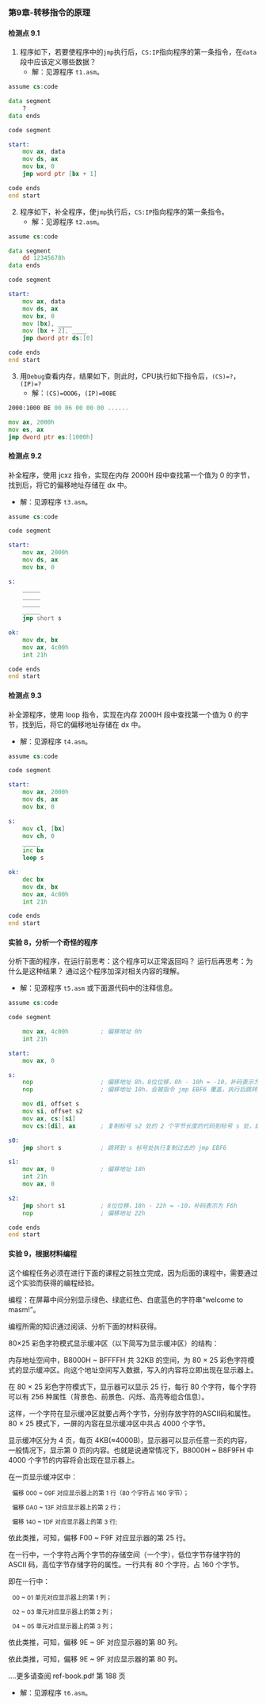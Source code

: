 ### 第9章-转移指令的原理
#### 检测点 9.1

1. 程序如下，若要使程序中的`jmp`执行后，`CS:IP`指向程序的第一条指令，在`data`段中应该定义哪些数据？
    - 解：见源程序 `t1.asm`。

```asm
assume cs:code

data segment
    ?
data ends

code segment

start:
    mov ax, data
    mov ds, ax
    mov bx, 0
    jmp word ptr [bx + 1]

code ends
end start
```

    

2. 程序如下，补全程序，使`jmp`执行后，`CS:IP`指向程序的第一条指令。
    - 解：见源程序 `t2.asm`。

```asm
assume cs:code

data segment
    dd 12345678h
data ends

code segment

start:
    mov ax, data
    mov ds, ax
    mov bx, 0
    mov [bx], ____
    mov [bx + 2], ____
    jmp dword ptr ds:[0]

code ends
end start
```


3. 用`Debug`查看内存，结果如下，则此时，CPU执行如下指令后，`(CS)=?`，`(IP)=?`
    - 解：`(CS)=OOO6`，`(IP)=00BE`

```asm
2000:1000 BE 00 06 00 00 00 ......
```

```asm
mov ax, 2000h
mov es, ax
jmp dword ptr es:[1000h]
```

#### 检测点 9.2

补全程序，使用 jcxz 指令，实现在内存 2000H 段中查找第一个值为 0 的字节，找到后，将它的偏移地址存储在 dx 中。
- 解：见源程序 `t3.asm`。

```asm
assume cs:code

code segment

start:
    mov ax, 2000h
    mov ds, ax
    mov bx, 0

s:
    _____
    _____
    _____
    _____
    jmp short s

ok: 
    mov dx, bx
    mov ax, 4c00h
    int 21h

code ends
end start
```

#### 检测点 9.3

补全源程序，使用 loop 指令，实现在内存 2000H 段中查找第一个值为 0 的字节，找到后，将它的偏移地址存储在 dx 中。
- 解：见源程序 `t4.asm`。

```asm
assume cs:code

code segment

start:
    mov ax, 2000h
    mov ds, ax
    mov bx, 0

s:
    mov cl, [bx]
    mov ch, 0
    _____
    inc bx
    loop s

ok: 
    dec bx
    mov dx, bx
    mov ax, 4c00h
    int 21h

code ends
end start
```

#### 实验 8，分析一个奇怪的程序

分析下面的程序，在运行前思考：这个程序可以正常返回吗？
运行后再思考：为什么是这种结果？
通过这个程序加深对相关内容的理解。
- 解：见源程序 `t5.asm` 或下面源代码中的注释信息。

```asm
assume cs:code

code segment

    mov ax, 4c00h         ; 偏移地址 0h
    int 21h

start:
    mov ax, 0             

s:
    nop                   ; 偏移地址 8h，8位位移，0h - 10h = -10，补码表示为 F6h
    nop                   ; 偏移地址 10h，会被指令 jmp EBF6 覆盖，执行后跳转到 mov ax, 4c00h 处执行

    mov di, offset s
    mov si, offset s2
    mov ax, cs:[si]
    mov cs:[di], ax       ; 复制标号 s2 处的 2 个字节长度的代码到标号 s 处，即 jmp EBF6

s0:
    jmp short s           ; 跳转到 s 标号处执行复制过去的 jmp EBF6

s1: 
    mov ax, 0             ; 偏移地址 18h
    int 21h
    mov ax, 0

s2:
    jmp short s1          ; 8位位移，18h - 22h = -10，补码表示为 F6h
    nop                   ; 偏移地址 22h

code ends
end start
```

#### 实验 9，根据材料编程

<p>这个编程任务必须在进行下面的课程之前独立完成，因为后面的课程中，需要通过这个实验而获得的编程经验。</p>
<p>编程：在屏幕中间分别显示绿色、绿底红色、白底蓝色的字符串“welcome to masm!”。</p>
<p>编程所需的知识通过阅读、分析下面的材料获得。</p>
<p>80×25 彩色字符模式显示缓冲区（以下简写为显示缓冲区）的结构：</p>
<p>内存地址空间中，B8000H ~ BFFFFH 共 32KB 的空间，为 80 × 25 彩色字符模式的显示缓冲区。向这个地址空间写入数据，写入的内容将立即出现在显示器上。</p>
<p>在 80 × 25 彩色字符模式下，显示器可以显示 25 行，每行 80 个字符，每个字符可以有 256 种属性（背景色、前景色、闪烁、高亮等组合信息）。</p>
<p>这样，一个字符在显示缓冲区就要占两个字节，分别存放字符的ASCII码和属性。80 × 25 模式下，一屏的内容在显示缓冲区中共占 4000 个字节。</p>
<p>显示缓冲区分为 4 页，每页 4KB(≈4000B)，显示器可以显示任意一页的内容，一般情况下，显示第 0 页的内容。也就是说通常情况下，B8000H ~ B8F9FH 中 4000 个字节的内容将会出现在显示器上。</p>
<p>在一页显示缓冲区中：</p>
<p style='font-size: 12px; margin-left: 8px;'>偏移 000 ~ 09F 对应显示器上的第 1 行（80 个字符占 160 字节）；</p>
<p style='font-size: 12px; margin-left: 8px;'>偏移 0A0 ~ 13F 对应显示器上的第 2 行；</p>
<p style='font-size: 12px; margin-left: 8px;'>偏移 140 ~ 1DF 对应显示器上的第 3 行;</p>
<p>依此类推，可知，偏移 F00 ~ F9F 对应显示器的第 25 行。</p>
<p>在一行中，一个字符占两个字节的存储空间（一个字），低位字节存储字符的 ASCII 码，高位字节存储字符的属性。一行共有 80 个字符，占 160 个字节。</p>
<p>即在一行中：</p>
<p style='font-size: 12px; margin-left: 8px;'>00 ~ 01 单元对应显示器上的第 1 列；</p>
<p style='font-size: 12px; margin-left: 8px;'>02 ~ 03 单元对应显示器上的第 2 列；</p>
<p style='font-size: 12px; margin-left: 8px;'>04 ~ 05 单元对应显示器上的第 3 列；</p>
<p>依此类推，可知，偏移 9E ~ 9F 对应显示器的第 80 列。</p>
<p>依此类推，可知，偏移 9E ~ 9F 对应显示器的第 80 列。</p>
<p>....更多请查阅 ref-book.pdf 第 188 页</p>

- 解：见源程序 `t6.asm`。